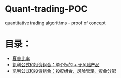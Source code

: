 # Quant-trading-POC
quantitative trading algorithms - proof of concept

# 目录：

- [夏普比率](/rolling_sharpe_ratio.ipynb)
- [凯利公式和投资组合：单个标的 + 无风险产品](/kelly_optimal_leverage.ipynb)
- [凯利公式和投资组合：投资组合、风险管理、资金分配](/kelly_portfolio_allocation.ipynb)
